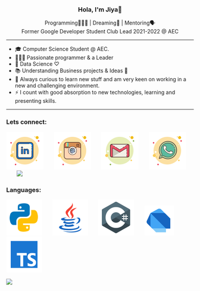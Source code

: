 <h3 align="center">Hola, I'm Jiya👋</h3>
<p align="center"> Programming👨🏻‍💻 | Dreaming💭 | Mentoring🗣 <br> Former Google Developer Student Club Lead 2021-2022 @ AEC </p>

***


- 🎓 Computer Science Student @ AEC.  
- 👨🏻‍💻 Passionate programmer & a Leader
- 🔬 Data Science ♡
- 📚 Understanding Business projects & Ideas 🚀
- 🔭 Always curious to learn new stuff and am very keen on working in a new and challenging environment. 
- ⚡ I count with good absorption to new technologies, learning and presenting skills.  
***
### Lets connect:

[![LinkedIn](https://github.com/Jiya-Ull-Haq/Jiya-Ull-Haq/blob/master/linkedin.svg)](https://www.linkedin.com/in/jiya-ull-haq-ab25111a0/)&nbsp;&nbsp;&nbsp;&nbsp;&nbsp;&nbsp;&nbsp;[![Insta](https://github.com/Jiya-Ull-Haq/Jiya-Ull-Haq/blob/master/instagram-old.svg)](https://www.instagram.com/thisisjiyaa/)&nbsp;&nbsp;&nbsp;&nbsp;&nbsp;&nbsp;&nbsp;[![Gmail](https://github.com/Jiya-Ull-Haq/Jiya-Ull-Haq/blob/master/icons8-gmail.svg)](mailto:shaik.jiyaullhaq@gmail.com)&nbsp;&nbsp;&nbsp;&nbsp;&nbsp;&nbsp;&nbsp;[![Whatsapp](https://github.com/Jiya-Ull-Haq/Jiya-Ull-Haq/blob/master/whatsapp.svg)](https://wa.me/917981186029)&nbsp;&nbsp;&nbsp;&nbsp;&nbsp;&nbsp;&nbsp;[![](https://github.com/Jiya-Ull-Haq/Jiya-Ull-Haq/blob/master/)]()

### Languages:
[![Python](https://github.com/Jiya-Ull-Haq/Jiya-Ull-Haq/blob/master/icons8-python.svg)](https://www.python.org/)&nbsp;&nbsp;&nbsp;&nbsp;&nbsp;&nbsp;&nbsp;[![Java](https://github.com/Jiya-Ull-Haq/Jiya-Ull-Haq/blob/master/icons8-java.svg)](https://www.java.com/en/)&nbsp;&nbsp;&nbsp;&nbsp;&nbsp;&nbsp;&nbsp;[![C#](https://github.com/Jiya-Ull-Haq/Jiya-Ull-Haq/blob/master/icons8-c-sharp-logo.svg)](https://docs.microsoft.com/en-us/dotnet/csharp/)&nbsp;&nbsp;&nbsp;&nbsp;&nbsp;&nbsp;&nbsp;[![Dart](https://github.com/Jiya-Ull-Haq/Jiya-Ull-Haq/blob/master/icons8-dart.svg)](https://dart.dev/guides)&nbsp;&nbsp;&nbsp;&nbsp;&nbsp;&nbsp;&nbsp;[![TypeScript](https://github.com/Jiya-Ull-Haq/Jiya-Ull-Haq/blob/master/icons8-typescript.svg)](https://www.typescriptlang.org/)

<img src="https://github-readme-stats.vercel.app/api?username=Jiya-Ull-Haq&&show_icons=true&title_color=26cc45&icon_color=3eba51&text_color=F4EDEA&bg_color=0e1116">
